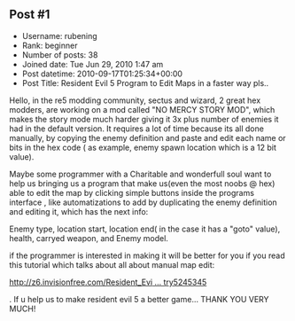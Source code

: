 ## Post #1
- Username: rubening
- Rank: beginner
- Number of posts: 38
- Joined date: Tue Jun 29, 2010 1:47 am
- Post datetime: 2010-09-17T01:25:34+00:00
- Post Title: Resident Evil 5 Program to Edit Maps in a faster way pls..

Hello, in the re5 modding community, sectus and wizard, 2 great hex modders, are working on a mod called "NO MERCY STORY MOD", which makes the story mode much harder giving it 3x plus number of enemies it had in the default version.
It requires a lot of time because its all done manually, by copying the enemy definition and paste and edit each name or bits in the hex code ( as example, enemy spawn location which is a 12 bit value).

Maybe some programmer with a Charitable and wonderfull soul want to help us bringing us a program that make us(even the most noobs @ hex) able to edit the map by clicking simple buttons inside the programs interface , like automatizations to add by duplicating the enemy definition and editing it, which has the next info:

Enemy type, location start, location end( in the case it has a "goto" value), health,  carryed weapon, and Enemy model.

if the programmer is interested in making it will be better for you if you read this tutorial which talks about all about manual map edit: 

[http://z6.invisionfree.com/Resident_Evi ... try5245345](http://z6.invisionfree.com/Resident_Evil_4_PC/index.php?showtopic=13557&st=0&#entry5245345)

. If u help us to make resident evil 5 a better game... THANK YOU VERY MUCH!

